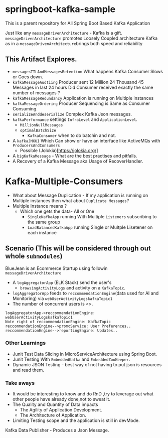 # springboot-kafka-sample

This is a parent repository for All Spring Boot Based Kafka Application 

Just like any `messageDrivenArchitecture` - Kafka is a gift.
`messageDrivenArchitecture`  promotes Loosely Coupled architecture 
Kafka as in a `messageDrivenArchitecture`brings both speed and reliability


## This Artifact Explores.

* `messagesTTLAndMessagesRetention` What happens Kafka Consumer Slows or Goes down.
* `kafkaMessageAudtiing` Producer sent 12 Million 24 Thousand 45 Messages in last 24 hours Did Consumer received exactly the same number of messages ?
* `kafkaMessageRedundancy` Application is running on Multiple instances
* `kafkaMessageOrdering` Producer Sequencing is Same as Consumer Consuming.
* `serializeAnddeserialize` Complex Kafka Json messages.
* `kafkaPerformance` settings `InfraLevel` and `ApplicationLevel`.
	* `MillionNullMessages` 
	* `optimalBatchSize` 
		* `KafkaConsumer` when to do batchin and not.
* A `kafkaJMXUI`  Which Can show or have an interface like ActiveMQs with `ProducersAndConsumers`
	* Possible (Jolokia)[https://jolokia.org/]
* A `bigKafkaMessage` - What are the best practises and pitfalls.
* A Recovery of a Kafka Message aka Usage of RecoverHandler.
	


# Kafka-Multiple-Consumers

* What about Message Duplication - If my application is running on Multiple instances then what about `Duplicate Messages`?
* Multiple Instance means ?
  * Which one gets the data- All or One
    * `SingleKafkaApp` running With Multiple `Listeners` subscribing to the same group 
    * `LoadBalancedKafkaApp` running Single or Multple Lisetener on each instance 




## Scenario (This will be considered through out whole `submodules`)

BlueJean is an Ecommerce Startup using followin `messageDrivenArchitecture`

* A `logAggregatorApp` (ELK Stack) send the user's 
  * `browsingActivityLogs` and activity on a `KafkaTopic`.
* `logAggregatorApp` feeds to `reccommendationEngine`(data used for AI and Monitoring) via `webUserActivityLogskafkaTopic1`
* The number of concurrent users is <>.

```sequence
logAggregatorApp->reccommendationEngine: webUserActivityLogskafkaTopic1
Note right of reccommendationEngine: KafkaTopic
reccommendationEngine-->promoService: User Preferences..
reccommendationEngine-->reportingEngine: Updates..

```
### Other Learnings
* Junit Test Data Slicing in MicroServiceArchitecture using Spring Boot.
* Junit Testing With `EmbeddedKafka` and `EmbeddedZooKeeper`.
* Dynamic JSON Testing - best way of not having to put json is resources and read them.

### Take aways
* It would be interesting to know and do RnD ,try to leverage out what other people
have already done,not to sweat it.
* The Quality and Quantity of Data impacts
	* The Agility of Application Development.
	* The Architecture of Application.
* Limiting Testing scope and the application is still in devMode.



Kafka Data Publisher - Produces a Json Message.
